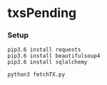 # txsPending

### Setup

	pip3.6 install requests
	pip3.6 install beautifulsoup4
	pip3.6 install sqlalchemy

	python3 fetchTX.py

